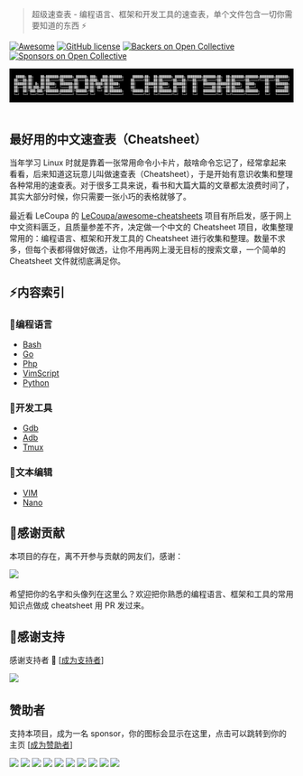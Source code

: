 > 超级速查表 - 编程语言、框架和开发工具的速查表，单个文件包含一切你需要知道的东西 :zap:

[![Awesome](https://cdn.rawgit.com/sindresorhus/awesome/d7305f38d29fed78fa85652e3a63e154dd8e8829/media/badge.svg)](https://github.com/skywind3000/awesome-cheatsheets) [![GitHub license](https://img.shields.io/badge/license-MIT-blue.svg)](https://github.com/skywind3000/awesome-cheatsheets/blob/master/LICENSE)
[![Backers on Open Collective](https://opencollective.com/awesome-cheatsheets/backers/badge.svg)](#backers) 
[![Sponsors on Open Collective](https://opencollective.com/awesome-cheatsheets/sponsors/badge.svg)](#sponsors) 

[![](awesome.png)](https://github.com/skywind3000/awesome-cheatsheets)
​                                                                                      

## 最好用的中文速查表（Cheatsheet）

当年学习 Linux 时就是靠着一张常用命令小卡片，敲啥命令忘记了，经常拿起来看看，后来知道这玩意儿叫做速查表（Cheatsheet），于是开始有意识收集和整理各种常用的速查表。对于很多工具来说，看书和大篇大篇的文章都太浪费时间了，其实大部分时候，你只需要一张小巧的表格就够了。

最近看 LeCoupa 的 [LeCoupa/awesome-cheatsheets](https://github.com/LeCoupa/awesome-cheatsheets) 项目有所启发，感于网上中文资料匮乏，且质量参差不齐，决定做一个中文的 Cheatsheet 项目，收集整理常用的：编程语言、框架和开发工具的 Cheatsheet 进行收集和整理。数量不求多，但每个表都得做好做透，让你不用再网上漫无目标的搜索文章，一个简单的 Cheatsheet 文件就彻底满足你。


## :zap:内容索引

### :page_with_curl:编程语言

- [Bash](languages/bash.sh)
- [Go](languages/golang.go)
- [Php](languages/php.php)
- [VimScript](languages/vimscript.md)
- [Python](languages/python.md)

### :wrench:开发工具

- [Gdb](tools/gdb.txt)
- [Adb](tools/adb.txt)
- [Tmux](tools/tmux.txt)

### :pencil:文本编辑

- [VIM](editors/vim.txt)
- [Nano](editors/nano.txt)

## :pray:感谢贡献

本项目的存在，离不开参与贡献的网友们，感谢：

<a href="https://github.com/skywind3000/awesome-cheatsheets/graphs/contributors"><img src="https://opencollective.com/awesome-cheatsheets/contributors.svg?width=890&button=false" /></a>

希望把你的名字和头像列在这里么？欢迎把你熟悉的编程语言、框架和工具的常用知识点做成 cheatsheet 用 PR 发过来。


## :pray:感谢支持

感谢支持者 🙏 [[成为支持者](https://opencollective.com/awesome-cheatsheets#backer)]

<a href="https://opencollective.com/awesome-cheatsheets#backers" target="_blank"><img src="https://opencollective.com/awesome-cheatsheets/backers.svg?width=890"></a>


## 赞助者

支持本项目，成为一名 sponsor，你的图标会显示在这里，点击可以跳转到你的主页 [[成为赞助者](https://opencollective.com/awesome-cheatsheets#sponsor)]

<a href="https://opencollective.com/awesome-cheatsheets/sponsor/0/website" target="_blank"><img src="https://opencollective.com/awesome-cheatsheets/sponsor/0/avatar.svg"></a>
<a href="https://opencollective.com/awesome-cheatsheets/sponsor/1/website" target="_blank"><img src="https://opencollective.com/awesome-cheatsheets/sponsor/1/avatar.svg"></a>
<a href="https://opencollective.com/awesome-cheatsheets/sponsor/2/website" target="_blank"><img src="https://opencollective.com/awesome-cheatsheets/sponsor/2/avatar.svg"></a>
<a href="https://opencollective.com/awesome-cheatsheets/sponsor/3/website" target="_blank"><img src="https://opencollective.com/awesome-cheatsheets/sponsor/3/avatar.svg"></a>
<a href="https://opencollective.com/awesome-cheatsheets/sponsor/4/website" target="_blank"><img src="https://opencollective.com/awesome-cheatsheets/sponsor/4/avatar.svg"></a>
<a href="https://opencollective.com/awesome-cheatsheets/sponsor/5/website" target="_blank"><img src="https://opencollective.com/awesome-cheatsheets/sponsor/5/avatar.svg"></a>
<a href="https://opencollective.com/awesome-cheatsheets/sponsor/6/website" target="_blank"><img src="https://opencollective.com/awesome-cheatsheets/sponsor/6/avatar.svg"></a>
<a href="https://opencollective.com/awesome-cheatsheets/sponsor/7/website" target="_blank"><img src="https://opencollective.com/awesome-cheatsheets/sponsor/7/avatar.svg"></a>
<a href="https://opencollective.com/awesome-cheatsheets/sponsor/8/website" target="_blank"><img src="https://opencollective.com/awesome-cheatsheets/sponsor/8/avatar.svg"></a>
<a href="https://opencollective.com/awesome-cheatsheets/sponsor/9/website" target="_blank"><img src="https://opencollective.com/awesome-cheatsheets/sponsor/9/avatar.svg"></a>


